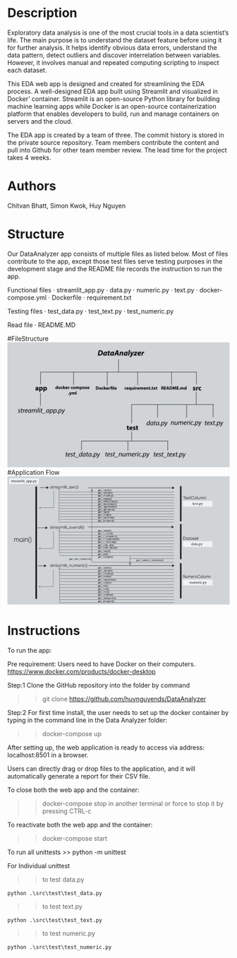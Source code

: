 # Description

Exploratory data analysis is one of the most crucial tools in a data scientist’s life. The main purpose is to understand the dataset feature before using it for further analysis. It helps identify obvious data errors, understand the data pattern, detect outliers and discover interrelation between variables. However, it involves manual and repeated computing scripting to inspect each dataset.

This EDA web app is designed and created for streamlining the EDA process. A well-designed EDA app built using Streamlit and visualized in Docker’ container. Streamlit is an open-source Python library for building machine learning apps while Docker is an open-source containerization platform that enables developers to build, run and manage containers on servers and the cloud.

The EDA app is created by a team of three. The commit history is stored in the private source repository. Team members contribute the content and pull into Github for other team member review. The lead time for the project takes 4 weeks.

# Authors

Chitvan Bhatt, Simon Kwok, Huy Nguyen

# Structure

Our DataAnalyzer app consists of multiple files as listed below. Most of files contribute to the app, except those test files serve testing purposes in the development stage and the README file records the instruction to run the app.

Functional files
· streamlit_app.py
· data.py
· numeric.py
· text.py
· docker-compose.yml
· Dockerfile
· requirement.txt

Testing files
· test_data.py
· test_text.py
· test_numeric.py

Read file
· README.MD

#FileStructure
![image](FileStructure.jpg)
#Application Flow
![image](Flow.jpg)

# Instructions

To run the app:

Pre requirement:
Users need to have Docker on their computers.
https://www.docker.com/products/docker-desktop

Step:1
Clone the GitHub repository into the folder by command

> > git clone https://github.com/huynguyends/DataAnalyzer

Step:2
For first time install, the user needs to set up the docker container by typing in the command line in the Data Analyzer folder:

> > docker-compose up

After setting up, the web application is ready to access via address: localhost:8501 in a browser.

Users can directly drag or drop files to the application, and it will automatically generate a report for their CSV file.

To close both the web app and the container:

> > docker-compose stop in another terminal or force to stop it by pressing CTRL-c

To reactivate both the web app and the container:

> > docker-compose start

To run all unittests >> python -m unittest

For Individual unittest

> > to test data.py

    python .\src\test\test_data.py

> > to test text.py

    python .\src\test\test_text.py

> > to test numeric.py

    python .\src\test\test_numeric.py
